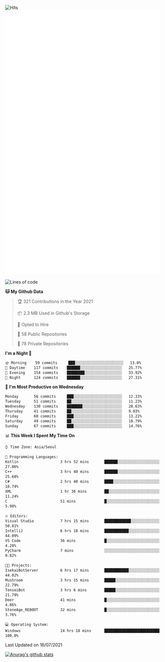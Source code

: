 ![Hits](https://hits.seeyoufarm.com/api/count/incr/badge.svg?url=https%3A%2F%2Fgithub.com%2Fkokose1234&count_bg=%2379C83D&title_bg=%23555555&icon=apple.svg&icon_color=%23E7E7E7&title=hits&edge_flat=false)
<br/>
![Metrics](https://github.com/kokose1234/kokose1234/blob/main/github-metrics.svg)

<!--START_SECTION:waka-->
![Lines of code](https://img.shields.io/badge/From%20Hello%20World%20I%27ve%20Written-13.0%20million%20lines%20of%20code-blue)

**🐱 My Github Data** 

> 🏆 321 Contributions in the Year 2021
 > 
> 📦 2.3 MB Used in Github's Storage 
 > 
> 💼 Opted to Hire
 > 
> 📜 58 Public Repositories 
 > 
> 🔑 78 Private Repositories  
 > 
**I'm a Night 🦉** 

```text
🌞 Morning    59 commits     ███░░░░░░░░░░░░░░░░░░░░░░   13.0% 
🌆 Daytime    117 commits    ██████░░░░░░░░░░░░░░░░░░░   25.77% 
🌃 Evening    154 commits    ████████░░░░░░░░░░░░░░░░░   33.92% 
🌙 Night      124 commits    ██████░░░░░░░░░░░░░░░░░░░   27.31%

```
📅 **I'm Most Productive on Wednesday** 

```text
Monday       56 commits     ███░░░░░░░░░░░░░░░░░░░░░░   12.33% 
Tuesday      51 commits     ██░░░░░░░░░░░░░░░░░░░░░░░   11.23% 
Wednesday    130 commits    ███████░░░░░░░░░░░░░░░░░░   28.63% 
Thursday     41 commits     ██░░░░░░░░░░░░░░░░░░░░░░░   9.03% 
Friday       60 commits     ███░░░░░░░░░░░░░░░░░░░░░░   13.22% 
Saturday     49 commits     ██░░░░░░░░░░░░░░░░░░░░░░░   10.79% 
Sunday       67 commits     ███░░░░░░░░░░░░░░░░░░░░░░   14.76%

```


📊 **This Week I Spent My Time On** 

```text
⌚︎ Time Zone: Asia/Seoul

💬 Programming Languages: 
Kotlin                   3 hrs 52 mins       ██████░░░░░░░░░░░░░░░░░░░   27.06% 
C++                      3 hrs 40 mins       ██████░░░░░░░░░░░░░░░░░░░   25.68% 
C#                       2 hrs 40 mins       ████░░░░░░░░░░░░░░░░░░░░░   18.74% 
XML                      1 hr 36 mins        ██░░░░░░░░░░░░░░░░░░░░░░░   11.24% 
C                        51 mins             █░░░░░░░░░░░░░░░░░░░░░░░░   5.98%

🔥 Editors: 
Visual Studio            7 hrs 15 mins       ████████████░░░░░░░░░░░░░   50.81% 
IntelliJ                 6 hrs 18 mins       ███████████░░░░░░░░░░░░░░   44.09% 
VS Code                  36 mins             █░░░░░░░░░░░░░░░░░░░░░░░░   4.28% 
PyCharm                  7 mins              ░░░░░░░░░░░░░░░░░░░░░░░░░   0.82%

🐱‍💻 Projects: 
IsekaiBotServer          6 hrs 17 mins       ███████████░░░░░░░░░░░░░░   44.02% 
Mushroom                 3 hrs 15 mins       █████░░░░░░░░░░░░░░░░░░░░   22.79% 
TenseiBot                3 hrs 6 mins        █████░░░░░░░░░░░░░░░░░░░░   21.79% 
Deer                     41 mins             █░░░░░░░░░░░░░░░░░░░░░░░░   4.86% 
StoneAge_REBOOT          32 mins             █░░░░░░░░░░░░░░░░░░░░░░░░   3.76%

💻 Operating System: 
Windows                  14 hrs 18 mins      █████████████████████████   100.0%

```


 Last Updated on 16/07/2021
<!--END_SECTION:waka-->

[![Anurag's github stats](https://github-readme-stats.vercel.app/api?username=kokose1234&theme=dracula)](https://github.com/anuraghazra/github-readme-stats)



	
